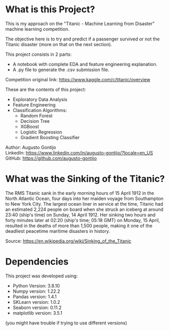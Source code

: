 # What is this Project?

This is my approach on the "Titanic - Machine Learning from Disaster" machine learning competition. </br>

The objective here is to try and predict if a passenger survived or not the Titanic disaster (more on that on the next section). </br>

This project consists in 2 parts:
* A notebook with complete EDA and feature engineering explanation.
* A .py file to generate the .csv submission file.

Competition original link: https://www.kaggle.com/c/titanic/overview

These are the contents of this project:

* Exploratory Data Analysis
* Feature Engineering
* Classification Algorithms:
    * Random Forest
    * Decision Tree
    * XGBoost
    * Logistic Regression
    * Gradient Boosting Classifier


Author: Augusto Gontijo </br>
LinkedIn: https://www.linkedin.com/in/augusto-gontijo/?locale=en_US </br>
GitHub: https://github.com/augusto-gontijo

# What was the Sinking of the Titanic?

The RMS Titanic sank in the early morning hours of 15 April 1912 in the North Atlantic Ocean, four days into her maiden voyage from Southampton to New York City. The largest ocean liner in service at the time, Titanic had an estimated 2,224 people on board when she struck an iceberg at around 23:40 (ship's time) on Sunday, 14 April 1912. Her sinking two hours and forty minutes later at 02:20 (ship's time; 05:18 GMT) on Monday, 15 April, resulted in the deaths of more than 1,500 people, making it one of the deadliest peacetime maritime disasters in history.

Source: https://en.wikipedia.org/wiki/Sinking_of_the_Titanic

# Dependencies

This project was developed using:

* Python Version: 3.8.10
* Numpy version: 1.22.2
* Pandas version: 1.4.1
* SKLearn version: 1.0.2
* Seaborn version: 0.11.2
* matplotlib version: 3.5.1

(you might have trouble if trying to use different versions)
